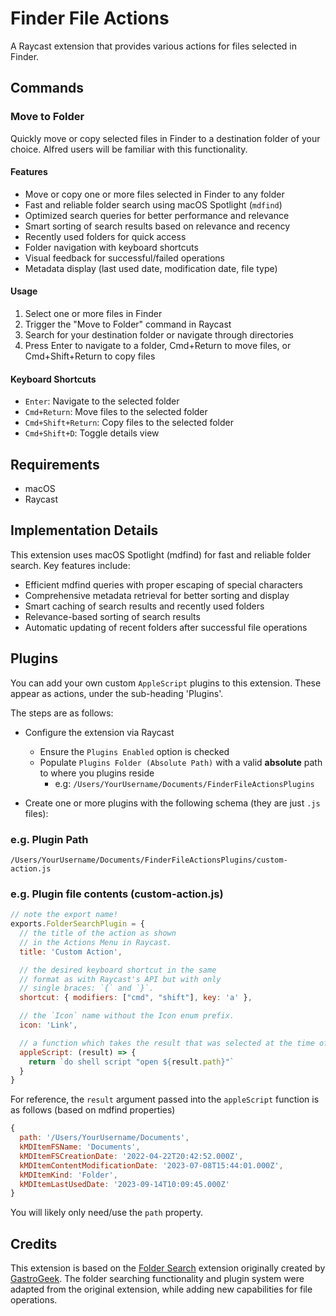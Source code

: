 # Finder File Actions

A Raycast extension that provides various actions for files selected in Finder.

## Commands

### Move to Folder

Quickly move or copy selected files in Finder to a destination folder of your choice. Alfred users will be familiar with this functionality.

#### Features

- Move or copy one or more files selected in Finder to any folder
- Fast and reliable folder search using macOS Spotlight (`mdfind`)
- Optimized search queries for better performance and relevance
- Smart sorting of search results based on relevance and recency
- Recently used folders for quick access
- Folder navigation with keyboard shortcuts
- Visual feedback for successful/failed operations
- Metadata display (last used date, modification date, file type)

#### Usage

1. Select one or more files in Finder
2. Trigger the "Move to Folder" command in Raycast
3. Search for your destination folder or navigate through directories
4. Press Enter to navigate to a folder, Cmd+Return to move files, or Cmd+Shift+Return to copy files

#### Keyboard Shortcuts

- `Enter`: Navigate to the selected folder
- `Cmd+Return`: Move files to the selected folder
- `Cmd+Shift+Return`: Copy files to the selected folder
- `Cmd+Shift+D`: Toggle details view

## Requirements

- macOS
- Raycast

## Implementation Details

This extension uses macOS Spotlight (mdfind) for fast and reliable folder search. Key features include:

- Efficient mdfind queries with proper escaping of special characters
- Comprehensive metadata retrieval for better sorting and display
- Smart caching of search results and recently used folders
- Relevance-based sorting of search results
- Automatic updating of recent folders after successful file operations

## Plugins

You can add your own custom `AppleScript` plugins to this extension. These appear as actions, under the sub-heading 'Plugins'.

The steps are as follows:

* Configure the extension via Raycast
    * Ensure the `Plugins Enabled` option is checked
    * Populate `Plugins Folder (Absolute Path)` with a valid **absolute** path to where you plugins reside
        * e.g: `/Users/YourUsername/Documents/FinderFileActionsPlugins`

* Create one or more plugins with the following schema (they are just `.js` files):

### e.g. Plugin Path

```
/Users/YourUsername/Documents/FinderFileActionsPlugins/custom-action.js
```

### e.g. Plugin file contents (custom-action.js)

```js
// note the export name!
exports.FolderSearchPlugin = {
  // the title of the action as shown
  // in the Actions Menu in Raycast.
  title: 'Custom Action',

  // the desired keyboard shortcut in the same
  // format as with Raycast's API but with only
  // single braces: `{` and `}`.
  shortcut: { modifiers: ["cmd", "shift"], key: 'a' },

  // the `Icon` name without the Icon enum prefix.
  icon: 'Link',

  // a function which takes the result that was selected at the time of execution and returns a valid AppleScript. This AppleScript is what gets executed.
  appleScript: (result) => {
    return `do shell script "open ${result.path}"`
  }
}
```

For reference, the `result` argument passed into the `appleScript` function is as follows (based on mdfind properties)

```js
{
  path: '/Users/YourUsername/Documents',
  kMDItemFSName: 'Documents',
  kMDItemFSCreationDate: '2022-04-22T20:42:52.000Z',
  kMDItemContentModificationDate: '2023-07-08T15:44:01.000Z',
  kMDItemKind: 'Folder',
  kMDItemLastUsedDate: '2023-09-14T10:09:45.000Z'
}
```

You will likely only need/use the `path` property.

## Credits

This extension is based on the [Folder Search](https://www.raycast.com/GastroGeek/folder-search) extension originally created by [GastroGeek](https://www.raycast.com/GastroGeek). The folder searching functionality and plugin system were adapted from the original extension, while adding new capabilities for file operations.